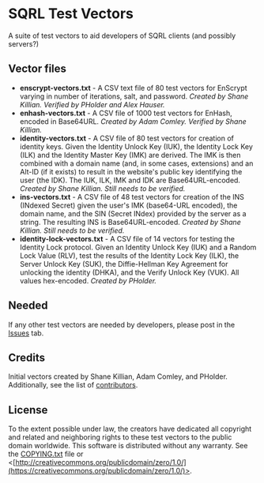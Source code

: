 # SQRL Test Vectors
A suite of test vectors to aid developers of SQRL clients (and possibly servers?)

## Vector files

- **enscrypt-vectors.txt** - A CSV text file of 80 test vectors for EnScrypt varying 
  in number of iterations, salt, and password. *Created by Shane Killian. Verified
  by PHolder and Alex Hauser.*
- **enhash-vectors.txt** - A CSV file of 1000 test vectors for EnHash, encoded in
  Base64URL. *Created by Adam Comley. Verified by Shane Killian.*
- **identity-vectors.txt** - A CSV file of 80 test vectors for creation of identity
  keys. Given the Identity Unlock Key (IUK), the Identity Lock Key (ILK) and the
  Identity Master Key (IMK) are derived. The IMK is then combined with a domain 
  name (and, in some cases, extensions) and an Alt-ID (if it exists) to result in 
  the website's public key identifying the user (the IDK). The IUK, ILK, IMK and 
  IDK are Base64URL-encoded. *Created by Shane Killian. Still needs to be verified.*
- **ins-vectors.txt** - A CSV file of 48 test vectors for creation of the INS
  (INdexed Secret) given the user's IMK (base64-URL encoded), the domain name, and 
  the SIN (Secret INdex) provided by the server as a string. The resulting INS is
  Base64URL-encoded. *Created by Shane Killian. Still needs to be verified.*
- **identity-lock-vectors.txt** - A CSV file of 14 vectors for testing the
  Identity Lock protocol. Given an Identity Unlock Key (IUK) and a Random Lock
  Value (RLV), test the results of the Identity Lock Key (ILK), the Server Unlock
  Key (SUK), the Diffie-Hellman Key Agreement for unlocking the identity (DHKA),
  and the Verify Unlock Key (VUK). All values hex-encoded. *Created by PHolder.*

## Needed

If any other test vectors are needed by developers, please post in the 
  [Issues](../../issues) tab.
  
## Credits

Initial vectors created by Shane Killian, Adam Comley, and PHolder. Additionally,
  see the list of [contributors](../../graphs/contributors).

## License

To the extent possible under law, the creators have dedicated all copyright and
 related and neighboring rights to these test vectors to the public domain
 worldwide. This software is distributed without any warranty. See the 
 [COPYING.txt](COPYING.txt) file or 
 <[http://creativecommons.org/publicdomain/zero/1.0/](https://creativecommons.org/publicdomain/zero/1.0/)>.